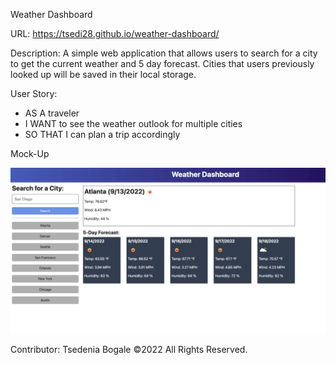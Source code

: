Weather Dashboard

URL: https://tsedi28.github.io/weather-dashboard/

Description:
A simple web application that allows users to search for a city to get the current weather and 5 day forecast. Cities that users previously looked up will be saved in their local storage.

User Story:
- AS A traveler
- I WANT to see the weather outlook for multiple cities
- SO THAT I can plan a trip accordingly

Mock-Up

![app screenshot](./assets/images/06-server-side-apis-homework-demo.png)


Contributor:
Tsedenia Bogale ©2022 All Rights Reserved.